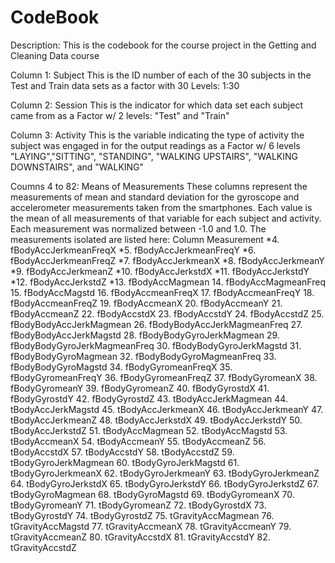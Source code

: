 CodeBook
========================================================

Description: This is the codebook for the course project in the Getting and Cleaning Data course

Column 1: Subject
        This is the ID number of each of the 30 subjects in the Test and Train data sets as a factor with 30 Levels: 1:30

Column 2: Session
        This is the indicator for which data set each subject came from as a Factor w/ 2 levels: "Test" and "Train"

Column 3: Activity
        This is the variable indicating the type of activity the subject was engaged in for the output readings as a Factor w/ 6 levels "LAYING","SITTING", "STANDING", "WALKING UPSTAIRS", "WALKING DOWNSTAIRS", and "WALKING"

Coumns 4 to 82: Means of Measurements
        These columns represent the measurements of mean and standard deviation for the gyroscope and accelerometer measurements taken from the smartphones. Each value is the mean of all measurements of that variable for each subject and activity. Each measurement was normalized between -1.0 and 1.0. The measurements isolated are listed here: 
Column        Measurement
*4.	fBodyAccJerkmeanFreqX
*5.	fBodyAccJerkmeanFreqY
*6.	fBodyAccJerkmeanFreqZ
*7.	fBodyAccJerkmeanX
*8.	fBodyAccJerkmeanY
*9.	fBodyAccJerkmeanZ
*10.	fBodyAccJerkstdX
*11.	fBodyAccJerkstdY
*12.	fBodyAccJerkstdZ
*13.	fBodyAccMagmean
14.	fBodyAccMagmeanFreq
15.	fBodyAccMagstd
16.	fBodyAccmeanFreqX
17.	fBodyAccmeanFreqY
18.	fBodyAccmeanFreqZ
19.	fBodyAccmeanX
20.	fBodyAccmeanY
21.	fBodyAccmeanZ
22.	fBodyAccstdX
23.	fBodyAccstdY
24.	fBodyAccstdZ
25.	fBodyBodyAccJerkMagmean
26.	fBodyBodyAccJerkMagmeanFreq
27.	fBodyBodyAccJerkMagstd
28.	fBodyBodyGyroJerkMagmean
29.	fBodyBodyGyroJerkMagmeanFreq
30.	fBodyBodyGyroJerkMagstd
31.	fBodyBodyGyroMagmean
32.	fBodyBodyGyroMagmeanFreq
33.	fBodyBodyGyroMagstd
34.	fBodyGyromeanFreqX
35.	fBodyGyromeanFreqY
36.	fBodyGyromeanFreqZ
37.	fBodyGyromeanX
38.	fBodyGyromeanY
39.	fBodyGyromeanZ
40.	fBodyGyrostdX
41.	fBodyGyrostdY
42.	fBodyGyrostdZ
43.	tBodyAccJerkMagmean
44.	tBodyAccJerkMagstd
45.	tBodyAccJerkmeanX
46.	tBodyAccJerkmeanY
47.	tBodyAccJerkmeanZ
48.	tBodyAccJerkstdX
49.	tBodyAccJerkstdY
50.	tBodyAccJerkstdZ
51.	tBodyAccMagmean
52.	tBodyAccMagstd
53.	tBodyAccmeanX
54.	tBodyAccmeanY
55.	tBodyAccmeanZ
56.	tBodyAccstdX
57.	tBodyAccstdY
58.	tBodyAccstdZ
59.	tBodyGyroJerkMagmean
60.	tBodyGyroJerkMagstd
61.	tBodyGyroJerkmeanX
62.	tBodyGyroJerkmeanY
63.	tBodyGyroJerkmeanZ
64.	tBodyGyroJerkstdX
65.	tBodyGyroJerkstdY
66.	tBodyGyroJerkstdZ
67.	tBodyGyroMagmean
68.	tBodyGyroMagstd
69.	tBodyGyromeanX
70.	tBodyGyromeanY
71.	tBodyGyromeanZ
72.	tBodyGyrostdX
73.	tBodyGyrostdY
74.	tBodyGyrostdZ
75.	tGravityAccMagmean
76.	tGravityAccMagstd
77.	tGravityAccmeanX
78.	tGravityAccmeanY
79.	tGravityAccmeanZ
80.	tGravityAccstdX
81.	tGravityAccstdY
82.	tGravityAccstdZ
